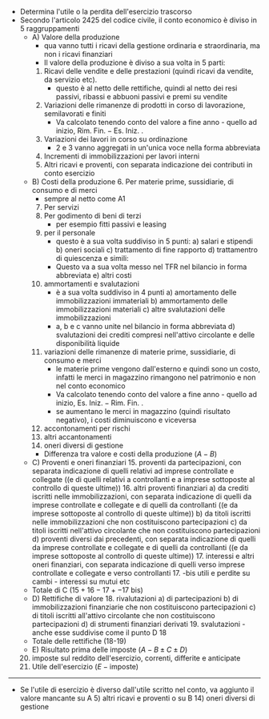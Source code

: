 * Determina l'utile o la perdita dell'esercizio trascorso
* Secondo l'articolo 2425 del codice civile, il conto economico è diviso in 5 raggruppamenti 
	* A) Valore della produzione
		* qua vanno tutti i ricavi della gestione ordinaria e straordinaria, ma non i ricavi finanziari 
		* Il valore della produzione è diviso a sua volta in 5 parti:
		1) Ricavi delle vendite e delle prestazioni (quindi ricavi da vendite, da servizio etc). 
			* questo è al netto delle rettifiche, quindi al netto dei resi passivi, ribassi e abbuoni passivi e premi su vendite 
		2) Variazioni delle rimanenze di prodotti in corso di lavorazione, semilavorati e finiti 
			* Va calcolato tenendo conto del valore a fine anno - quello ad inizio, $\text{Rim. Fin.} - \text{Es. Iniz.}$ . 
		3) Variazioni dei lavori in corso su ordinazione
			* 2 e 3 vanno aggregati in un'unica voce nella forma abbreviata
		4) Incrementi di immobilizzazioni per lavori interni 
		5) Altri ricavi e proventi, con separata indicazione dei contributi in conto esercizio
	* B) Costi della produzione 
		6. Per materie prime, sussidiarie, di consumo e di merci
		- sempre al netto come A1
		7. Per servizi
		8) Per godimento di beni di terzi
			* per esempio fitti passivi e leasing
		9) per il personale
			- questo è a sua volta suddiviso in 5 punti:
			a) salari e stipendi
			b) oneri sociali
			c) trattamento di fine rapporto
			d) trattamentro di quiescenza e simili: 
			* Questo va a sua volta messo nel TFR nel bilancio in forma abbreviata 
			e) altri costi 
		10) ammortamenti e svalutazioni
			* è a sua volta suddiviso in 4 punti 
			a) amortamento delle immobilizzazioni immateriali
			b) ammortamento delle immobilizzazioni materiali
			c) altre svalutazioni delle immobilizzazioni 
			* a, b e c vanno unite nel bilancio in forma abbreviata 
			d) svalutazioni dei crediti compresi nell'attivo circolante e delle disponibilità liquide
		11) variazioni delle rimanenze di materie prime, sussidiarie, di consumo e merci 
			* le materie prime vengono dall'esterno e quindi sono un costo, infatti le merci in magazzino rimangono nel patrimonio e non nel conto economico
			* Va calcolato tenendo conto del valore a fine anno - quello ad inizio, $\text{Es. Iniz.} - \text{Rim. Fin.}$ . 
			* se aumentano le merci in magazzino (quindi risultato negativo), i costi diminuiscono e viceversa
		1) accontonamenti per rischi
		2) altri accantonamenti
		3) oneri diversi di gestione 
		- Differenza tra valore e costi della produzione ($A - B$)
	* C) Proventi e oneri finanziari 
		15. proventi da partecipazioni, con separata indicazione di quelli relativi ad imprese controllate e collegate ((e di quelli relativi a controllanti e a imprese sottoposte al controllo di queste ultime))
		16. altri proventi finanziari
			a) da crediti iscritti nelle immobilizzazioni, con separata indicazione di quelli da imprese controllate e collegate e di quelli da controllanti ((e da imprese sottoposte al controllo di queste ultime))
			b) da titoli iscritti nelle immobilizzazioni che non costituiscono partecipazioni
			c) da titoli iscritti nell'attivo circolante che non costituiscono partecipazioni
			d) proventi diversi dai precedenti, con separata indicazione di quelli da imprese controllate e collegate e di quelli da controllanti ((e da imprese sottoposte al controllo di queste ultime))
		17. interessi e altri oneri finanziari, con separata indicazione di quelli verso imprese controllate e collegate e verso controllanti
		17. -bis utili e perdite su cambi 
			- interessi su mutui etc
	- Totale di C ($15 + 16 - 17+ - \text{17 bis}$)
	* D) Rettifiche di valore 
		18. rivalutazioni
			a) di partecipazioni 
			b) di immobilizzazioni finanziarie che non costituiscono partecipazioni 
			c) di titoli iscritti all'attivo circolante che non costituiscono partecipazioni 
			d) di strumenti finanziari derivati 
		19. svalutazioni 
			- anche esse suddivise come il punto D 18
	- Totale delle rettifiche (18-19)
	* E) Risultato prima delle imposte ($A-B \pm C \pm D$)
	20. imposte sul reddito dell'esercizio, correnti, differite e anticipate
	21. Utile dell'esercizio ($E - \text{imposte}$)
---
* Se l'utile di esercizio è diverso dall'utile scritto nel conto, va aggiunto il valore mancante su A 5) altri ricavi e proventi o su B 14) oneri diversi di gestione